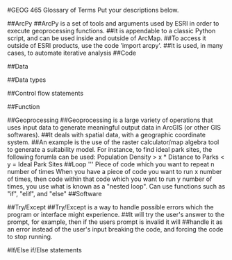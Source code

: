 #GEOG 465 Glossary of Terms
Put your descriptions below.

##ArcPy
##ArcPy is a set of tools and arguments used by ESRI in order to execute geoprocessing functions.
##It is appendable to a classic Python script, and can be used inside and outside of ArcMap.
##To access it outside of ESRI products, use the code 'import arcpy'.
##It is used, in many cases, to automate iterative analysis
##Code

##Data

##Data types

##Control flow statements

##Function

##Geoprocessing
##Geoprocessing is a large variety of operations that uses input data to generate meaningful output data in ArcGIS (or other GIS softwares).
##It deals with spatial data, with a geographic coordinate system.
##An example is the use of the raster calculator/map algebra tool to generate a suitability model. For instance, to find ideal park sites, the following forumla can be used:
Population Density > x * Distance to Parks < y = Ideal Park Sites
##Loop
'''
Piece of code which you want to repeat n number of times
When you have a piece of code you want to run x number of times, then code within that code which you want to run y number of times, you use what is known as a "nested loop".
Can use functions such as "if", "elif", and "else"
##Software

##Try/Except
##Try/Except is a way to handle possible errors which the program or interface might experience. 
##It will try the user's answer to the prompt, for example, then if the users prompt is invalid it will
##handle it as an error instead of the user's input breaking the code, and forcing the code to stop running. 

#If/Else if/Else statements
